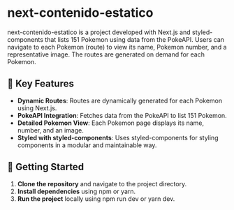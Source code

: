 # next-contenido-estatico

next-contenido-estatico is a project developed with Next.js and styled-components that lists 151 Pokemon using data from the PokeAPI. Users can navigate to each Pokemon (route) to view its name, Pokemon number, and a representative image. The routes are generated on demand for each Pokemon.

## 🌟 Key Features

- **Dynamic Routes**: Routes are dynamically generated for each Pokemon using Next.js.
- **PokeAPI Integration**: Fetches data from the PokeAPI to list 151 Pokemon.
- **Detailed Pokemon View**: Each Pokemon page displays its name, number, and an image.
- **Styled with styled-components**: Uses styled-components for styling components in a modular and maintainable way.

## 🚀 Getting Started

1. **Clone the repository** and navigate to the project directory.
2. **Install dependencies** using npm or yarn.
3. **Run the project** locally using npm run dev or yarn dev.
